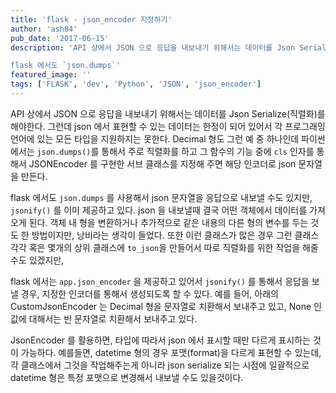 ```yaml
---
title: 'flask - json_encoder 지정하기'
author: 'ash84'
pub_date: '2017-06-15'
description: 'API 상에서 JSON 으로 응답을 내보내기 위해서는 데이터를 Json Serialize(직렬화)를 해야한다. 그런데 json 에서 표현할 수 있는 데이터는 한정이 되어 있어서 각 프로그래밍 언어에 있는 모든 타입을 지원하지는 못한다. Decimal 형도 그런 예 중 하나인데 파이썬에서는 `json.dumps()`를 통해서 주로 직렬화를 하고 그 함수의 기능 중에 `cls` 인자를 통해서 JSONEncoder 를 구현한 서브 클래스를 지정해 주면 해당 인코더로 json 문자열을 만든다. 

flask 에서도 `json.dumps`'
featured_image: ''
tags: ['FLASK', 'dev', 'Python', 'JSON', 'json_encoder']
---
```


API 상에서 JSON 으로 응답을 내보내기 위해서는 데이터를 Json Serialize(직렬화)를 해야한다. 그런데 json 에서 표현할 수 있는 데이터는 한정이 되어 있어서 각 프로그래밍 언어에 있는 모든 타입을 지원하지는 못한다. Decimal 형도 그런 예 중 하나인데 파이썬에서는 `json.dumps()`를 통해서 주로 직렬화를 하고 그 함수의 기능 중에 `cls` 인자를 통해서 JSONEncoder 를 구현한 서브 클래스를 지정해 주면 해당 인코더로 json 문자열을 만든다. 

flask 에서도 `json.dumps` 를 사용해서 json 문자열을 응답으로 내보낼 수도 있지만, `jsonify()` 를 이미 제공하고 있다. json 을 내보낼때 결국 어떤 객체에서 데이터를 가져오게 된다.  객체 내 형을 변환하거나 추가적으로 같은 내용의 다른 형의 변수를 두는 것도 한 방법이지만, 낭비라는 생각이 들었다. 또한 이런 클래스가 많은 경우 그런 클래스 각각 혹은 몇개의 상위 클래스에 `to_json`을 만들어서 따로 직렬화를 위한 작업을 해줄 수도 있겠지만, 

flask 에서는 `app.json_encoder` 을 제공하고 있어서 `jsonify()` 를 통해서 응답을 보낼 경우, 지정한 인코더를 통해서 생성되도록 할 수 있다. 예를 들어, 아래의 CustomJsonEncoder 는 Decimal 형을 문자열로 치환해서 보내주고 있고, None 인 값에 대해서는 빈 문자열로 치환해서 보내주고 있다. 


<script src="https://gist.github.com/AhnSeongHyun/2329e79ac451edf655789f7243077ef1.js"></script>

JsonEncoder 를 활용하면, 타입에 따라서 json 에서 표시할 때만 다르게 표시하는 것이 가능하다. 예를들면, datetime 형의 경우 포맷(format)을 다르게 표현할 수 있는데, 각 클래스에서 그것을 작업해주는게 아니라 json serialize 되는 시점에 일괄적으로 datetime 형은 특정 포맷으로 변경해서 내보낼 수도 있을것이다. 


